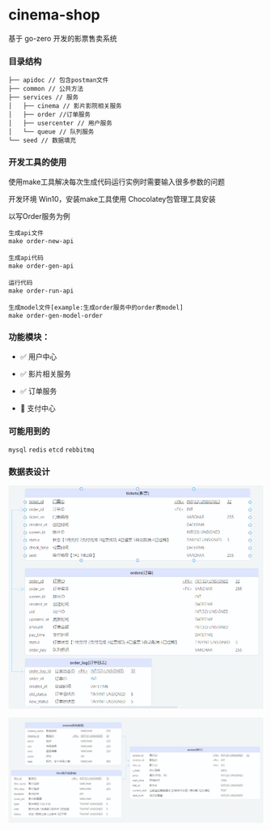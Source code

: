 # cinema-shop

基于 go-zero 开发的影票售卖系统

### 目录结构

```
├── apidoc // 包含postman文件
├── common // 公共方法
├── services // 服务
│   ├── cinema // 影片影院相关服务
│   ├── order //订单服务
│   ├── usercenter // 用户服务
│   └── queue // 队列服务
└── seed // 数据填充
```

### 开发工具的使用

使用make工具解决每次生成代码运行实例时需要输入很多参数的问题

开发环境 Win10，安装make工具使用 Chocolatey包管理工具安装

以写Order服务为例

```
生成api文件
make order-new-api

生成api代码
make order-gen-api

运行代码
make order-run-api

生成model文件[example:生成order服务中的order表model]
make order-gen-model-order
```

### 功能模块：

- :white_check_mark: 用户中心

- :white_check_mark: 影片相关服务

- :white_check_mark: 订单服务

- :black_square_button: 支付中心

### 可能用到的

 `mysql`  `redis`  `etcd` `rebbitmq`

### 数据表设计

![order](readme/order.PNG)

![cinema](readme/cinema.PNG)
